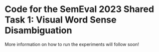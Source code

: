# Code for the SemEval 2023 Shared Task 1: Visual Word Sense Disambiguation 

More information on how to run the experiments will follow soon!
